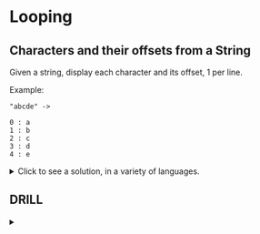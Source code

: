 # Looping

## Characters and their offsets from a String

Given a string, display each character and its offset, 1 per line.

Example:
```text
"abcde" ->

0 : a
1 : b
2 : c
3 : d
4 : e
```

<details>
<summary>Click to see a solution, in a variety of languages.</summary>

<code>
&gt; racket
Welcome to Racket v8.6 [cs].
&gt; (define s "abcde")
&gt; (for ([c s] [i (in-naturals)]) (printf "~a : ~a\n" i c))
0 : a
1 : b
2 : c
3 : d
4 : e
</code>

<code>
iex> s = "abcde"
iex> s |>
...>   String.graphemes() |>
...>   Enum.with_index() |>
...>   Enum.map(fn {c, i} -> "#{i} : #{c}" end) |>
...>   Enum.join("\n") |>
...>   IO.puts()
0 : a
1 : b
2 : c
3 : d
4 : e
:ok
</code>

<code>
&gt;&gt;&gt; s = "abcde"
&gt;&gt;&gt; i = 0
&gt;&gt;&gt; for c in s:
...   print(f"{i} : {c}")
...   i += 1
...
0 : a
1 : b
2 : c
3 : d
4 : e
</code>

</details>








## DRILL

<details>
<summary></summary>

</details>
